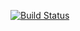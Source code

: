 [![Build Status](https://travis-ci.org/networkit/networkit-website.svg?branch=master)](https://travis-ci.org/networkit/networkit-website)
